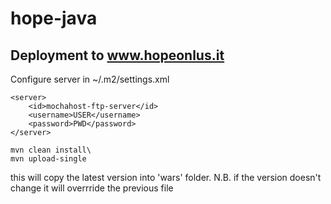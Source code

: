hope-java
====================

Deployment to www.hopeonlus.it
------------------------------

Configure server in ~/.m2/settings.xml
```
<server>
    <id>mochahost-ftp-server</id>
    <username>USER</username>
    <password>PWD</password>
</server>
```
```
mvn clean install\
mvn upload-single
```

this will copy the latest version into 'wars' folder. 
N.B. if the version doesn't change it will overrride the previous file